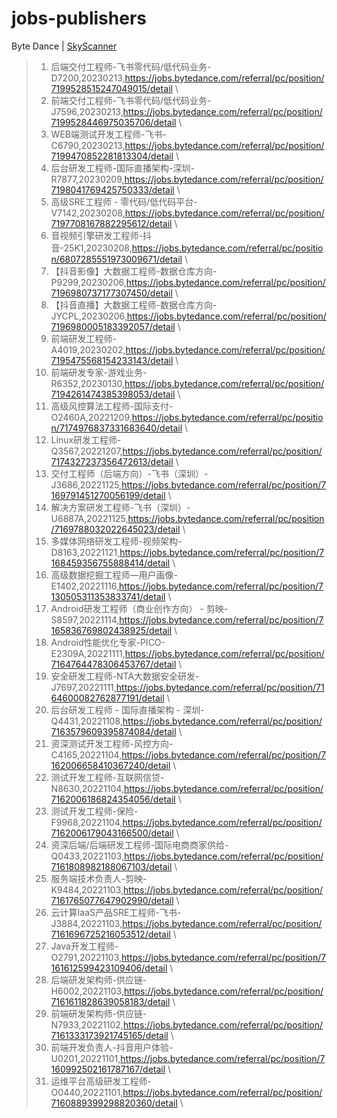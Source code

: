 # jobs-publishers 
Byte Dance | [SkyScanner](SkyScanner.md)
>1. 后端交付工程师-飞书零代码/低代码业务-D7200,20230213,https://jobs.bytedance.com/referral/pc/position/7199528515247049015/detail \ 
>2. 前端交付工程师-飞书零代码/低代码业务-J7596,20230213,https://jobs.bytedance.com/referral/pc/position/7199528446975035706/detail \ 
>3. WEB端测试开发工程师-飞书-C6790,20230213,https://jobs.bytedance.com/referral/pc/position/7199470852281813304/detail \ 
>4. 后台研发工程师-国际直播架构-深圳-R7877,20230209,https://jobs.bytedance.com/referral/pc/position/7198041769425750333/detail \ 
>5. 高级SRE工程师 - 零代码/低代码平台-V7142,20230208,https://jobs.bytedance.com/referral/pc/position/7197708167882295612/detail \ 
>6. 音视频引擎研发工程师-抖音-25K1,20230208,https://jobs.bytedance.com/referral/pc/position/6807285551973009671/detail \ 
>7. 【抖音影像】大数据工程师-数据仓库方向-P9299,20230206,https://jobs.bytedance.com/referral/pc/position/7196980737177307450/detail \ 
>8. 【抖音直播】大数据工程师-数据仓库方向-JYCPL,20230206,https://jobs.bytedance.com/referral/pc/position/7196980005183392057/detail \ 
>9. 前端研发工程师-A4019,20230202,https://jobs.bytedance.com/referral/pc/position/7195475568154233143/detail \ 
>10. 前端研发专家-游戏业务-R6352,20230130,https://jobs.bytedance.com/referral/pc/position/7194261474385398053/detail \ 
>11. 高级风控算法工程师-国际支付-O2460A,20221209,https://jobs.bytedance.com/referral/pc/position/7174976837331683640/detail \ 
>12. Linux研发工程师-Q3567,20221207,https://jobs.bytedance.com/referral/pc/position/7174327237356472613/detail \ 
>13. 交付工程师（后端方向）-飞书（深圳）-J3686,20221125,https://jobs.bytedance.com/referral/pc/position/7169791451270056199/detail \ 
>14. 解决方案研发工程师-飞书（深圳）-U6887A,20221125,https://jobs.bytedance.com/referral/pc/position/7169788032022645023/detail \ 
>15. 多媒体网络研发工程师-视频架构-D8163,20221121,https://jobs.bytedance.com/referral/pc/position/7168459356755888414/detail \ 
>16. 高级数据挖掘工程师—用户画像-E1402,20221116,https://jobs.bytedance.com/referral/pc/position/7130505311353833741/detail \ 
>17. Android研发工程师（商业创作方向） - 剪映-S8597,20221114,https://jobs.bytedance.com/referral/pc/position/7165836769802438925/detail \ 
>18. Android性能优化专家-PICO-E2309A,20221111,https://jobs.bytedance.com/referral/pc/position/7164764478306453767/detail \ 
>19. 安全研发工程师-NTA大数据安全研发-J7697,20221111,https://jobs.bytedance.com/referral/pc/position/7164600082762877191/detail \ 
>20. 后台研发工程师 - 国际直播架构 - 深圳-Q4431,20221108,https://jobs.bytedance.com/referral/pc/position/7163579609395874084/detail \ 
>21. 资深测试开发工程师-风控方向-C4165,20221104,https://jobs.bytedance.com/referral/pc/position/7162006658410367240/detail \ 
>22. 测试开发工程师-互联网信贷-N8630,20221104,https://jobs.bytedance.com/referral/pc/position/7162006186824354056/detail \ 
>23. 测试开发工程师-保险-F9968,20221104,https://jobs.bytedance.com/referral/pc/position/7162006179043166500/detail \ 
>24. 资深后端/后端研发工程师-国际电商商家供给-Q0433,20221103,https://jobs.bytedance.com/referral/pc/position/7161808982188067103/detail \ 
>25. 服务端技术负责人-剪映-K9484,20221103,https://jobs.bytedance.com/referral/pc/position/7161765077647902990/detail \ 
>26. 云计算IaaS产品SRE工程师-飞书-J3884,20221103,https://jobs.bytedance.com/referral/pc/position/7161696725216053512/detail \ 
>27. Java开发工程师-O2791,20221103,https://jobs.bytedance.com/referral/pc/position/7161612599423109406/detail \ 
>28. 后端研发架构师-供应链-H6002,20221103,https://jobs.bytedance.com/referral/pc/position/7161611828639058183/detail \ 
>29. 前端研发架构师-供应链-N7933,20221102,https://jobs.bytedance.com/referral/pc/position/7161333173921745165/detail \ 
>30. 前端开发负责人-抖音用户体验-U0201,20221101,https://jobs.bytedance.com/referral/pc/position/7160992502161787167/detail \ 
>31. 运维平台高级研发工程师-O0440,20221101,https://jobs.bytedance.com/referral/pc/position/7160889399298820360/detail \ 
